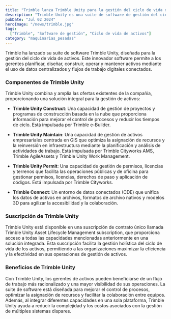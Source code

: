 ```yaml
---
title: "Trimble lanza Trimble Unity para la gestión del ciclo de vida de activos"
description: "Trimble Unity es una suite de software de gestión del ciclo de vida de activos que permite a los gerentes planificar, diseñar, construir, operar y mantener activos utilizando datos centralizados y flujos de trabajo digitales conectados."
pubDate: "Jul 02 2024"
heroImage: "/news/trimble.jpg"
tags:
  ["Trimble", "Software de gestión", "Ciclo de vida de activos"]
category: "maquinarias_pesadas"
---
```

Trimble ha lanzado su suite de software Trimble Unity, diseñada para la gestión del ciclo de vida de activos. Este innovador software permite a los gerentes planificar, diseñar, construir, operar y mantener activos mediante el uso de datos centralizados y flujos de trabajo digitales conectados.

### Componentes de Trimble Unity

Trimble Unity combina y amplía las ofertas existentes de la compañía, proporcionando una solución integral para la gestión de activos:

- **Trimble Unity Construct**: Una capacidad de gestión de proyectos y programas de construcción basada en la nube que proporciona información para mejorar el control de procesos y reducir los tiempos de ciclo. Está impulsada por Trimble e-Builder.

- **Trimble Unity Maintain**: Una capacidad de gestión de activos empresariales centrada en GIS que optimiza la asignación de recursos y la reinversión en infraestructura mediante la planificación y análisis de actividades de trabajo. Está impulsada por Trimble Cityworks AMS, Trimble AgileAssets y Trimble Unity Work Management.

- **Trimble Unity Permit**: Una capacidad de gestión de permisos, licencias y terrenos que facilita las operaciones públicas y de oficina para gestionar permisos, licencias, derechos de paso y aplicación de códigos. Está impulsada por Trimble Cityworks.

- **Trimble Connect**: Un entorno de datos conectados (CDE) que unifica los datos de activos en archivos, formatos de archivo nativos y modelos 3D para agilizar la accesibilidad y la colaboración.

### Suscripción de Trimble Unity

Trimble Unity está disponible en una suscripción de contrato único llamada Trimble Unity Asset Lifecycle Management subscription, que proporciona acceso a todas las capacidades mencionadas anteriormente en una solución integrada. Esta suscripción facilita la gestión holística del ciclo de vida de los activos, permitiendo a las organizaciones maximizar la eficiencia y la efectividad en sus operaciones de gestión de activos.

### Beneficios de Trimble Unity

Con Trimble Unity, los gerentes de activos pueden beneficiarse de un flujo de trabajo más racionalizado y una mayor visibilidad de sus operaciones. La suite de software está diseñada para mejorar el control de procesos, optimizar la asignación de recursos y facilitar la colaboración entre equipos. Además, al integrar diferentes capacidades en una sola plataforma, Trimble Unity ayuda a reducir la complejidad y los costos asociados con la gestión de múltiples sistemas dispares.